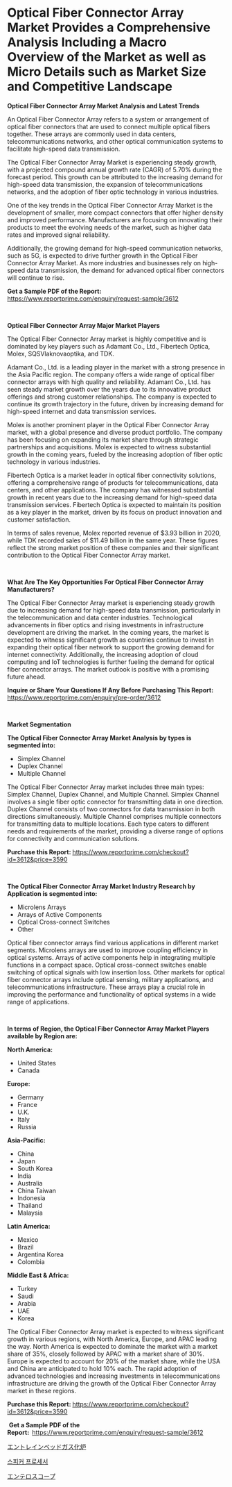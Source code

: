 <p><h1>Optical Fiber Connector Array Market Provides a Comprehensive Analysis Including a Macro Overview of the Market as well as Micro Details such as Market Size and Competitive Landscape</h1></p><p><strong>Optical Fiber Connector Array Market Analysis and Latest Trends</strong></p>
<p><p>An Optical Fiber Connector Array refers to a system or arrangement of optical fiber connectors that are used to connect multiple optical fibers together. These arrays are commonly used in data centers, telecommunications networks, and other optical communication systems to facilitate high-speed data transmission.</p><p>The Optical Fiber Connector Array Market is experiencing steady growth, with a projected compound annual growth rate (CAGR) of 5.70% during the forecast period. This growth can be attributed to the increasing demand for high-speed data transmission, the expansion of telecommunications networks, and the adoption of fiber optic technology in various industries.</p><p>One of the key trends in the Optical Fiber Connector Array Market is the development of smaller, more compact connectors that offer higher density and improved performance. Manufacturers are focusing on innovating their products to meet the evolving needs of the market, such as higher data rates and improved signal reliability.</p><p>Additionally, the growing demand for high-speed communication networks, such as 5G, is expected to drive further growth in the Optical Fiber Connector Array Market. As more industries and businesses rely on high-speed data transmission, the demand for advanced optical fiber connectors will continue to rise.</p></p>
<p><strong>Get a Sample PDF of the Report:&nbsp;</strong> <a href="https://www.reportprime.com/enquiry/request-sample/3612">https://www.reportprime.com/enquiry/request-sample/3612</a></p>
<p>&nbsp;</p>
<p><strong>Optical Fiber Connector Array Major Market Players</strong></p>
<p><p>The Optical Fiber Connector Array market is highly competitive and is dominated by key players such as Adamant Co., Ltd., Fibertech Optica, Molex, SQSVlaknovaoptika, and TDK. </p><p>Adamant Co., Ltd. is a leading player in the market with a strong presence in the Asia Pacific region. The company offers a wide range of optical fiber connector arrays with high quality and reliability. Adamant Co., Ltd. has seen steady market growth over the years due to its innovative product offerings and strong customer relationships. The company is expected to continue its growth trajectory in the future, driven by increasing demand for high-speed internet and data transmission services.</p><p>Molex is another prominent player in the Optical Fiber Connector Array market, with a global presence and diverse product portfolio. The company has been focusing on expanding its market share through strategic partnerships and acquisitions. Molex is expected to witness substantial growth in the coming years, fueled by the increasing adoption of fiber optic technology in various industries.</p><p>Fibertech Optica is a market leader in optical fiber connectivity solutions, offering a comprehensive range of products for telecommunications, data centers, and other applications. The company has witnessed substantial growth in recent years due to the increasing demand for high-speed data transmission services. Fibertech Optica is expected to maintain its position as a key player in the market, driven by its focus on product innovation and customer satisfaction.</p><p>In terms of sales revenue, Molex reported revenue of $3.93 billion in 2020, while TDK recorded sales of $11.49 billion in the same year. These figures reflect the strong market position of these companies and their significant contribution to the Optical Fiber Connector Array market.</p></p>
<p>&nbsp;</p>
<p><strong>What Are The Key Opportunities For Optical Fiber Connector Array Manufacturers?</strong></p>
<p><p>The Optical Fiber Connector Array market is experiencing steady growth due to increasing demand for high-speed data transmission, particularly in the telecommunication and data center industries. Technological advancements in fiber optics and rising investments in infrastructure development are driving the market. In the coming years, the market is expected to witness significant growth as countries continue to invest in expanding their optical fiber network to support the growing demand for internet connectivity. Additionally, the increasing adoption of cloud computing and IoT technologies is further fueling the demand for optical fiber connector arrays. The market outlook is positive with a promising future ahead.</p></p>
<p><strong>Inquire or Share Your Questions If Any Before Purchasing This Report:</strong> <a href="https://www.reportprime.com/enquiry/pre-order/3612">https://www.reportprime.com/enquiry/pre-order/3612</a></p>
<p>&nbsp;</p>
<p><strong>Market Segmentation</strong></p>
<p><strong>The Optical Fiber Connector Array Market Analysis by types is segmented into:</strong></p>
<p><ul><li>Simplex Channel</li><li>Duplex Channel</li><li>Multiple Channel</li></ul></p>
<p><p>The Optical Fiber Connector Array market includes three main types: Simplex Channel, Duplex Channel, and Multiple Channel. Simplex Channel involves a single fiber optic connector for transmitting data in one direction. Duplex Channel consists of two connectors for data transmission in both directions simultaneously. Multiple Channel comprises multiple connectors for transmitting data to multiple locations. Each type caters to different needs and requirements of the market, providing a diverse range of options for connectivity and communication solutions.</p></p>
<p><strong>Purchase this Report:&nbsp;</strong><a href="https://www.reportprime.com/checkout?id=3612&price=3590">https://www.reportprime.com/checkout?id=3612&price=3590</a></p>
<p>&nbsp;</p>
<p><strong>The Optical Fiber Connector Array Market Industry Research by Application is segmented into:</strong></p>
<p><ul><li>Microlens Arrays</li><li>Arrays of Active Components</li><li>Optical Cross-connect Switches</li><li>Other</li></ul></p>
<p><p>Optical fiber connector arrays find various applications in different market segments. Microlens arrays are used to improve coupling efficiency in optical systems. Arrays of active components help in integrating multiple functions in a compact space. Optical cross-connect switches enable switching of optical signals with low insertion loss. Other markets for optical fiber connector arrays include optical sensing, military applications, and telecommunications infrastructure. These arrays play a crucial role in improving the performance and functionality of optical systems in a wide range of applications.</p></p>
<p>&nbsp;</p>
<p><strong>In terms of Region, the Optical Fiber Connector Array Market Players available by Region are:</strong></p>
<p>
    <p> <strong> North America: </strong>
        <ul>
            <li>United States</li>
            <li>Canada</li>
        </ul>
        </p> 
    <p> <strong> Europe: </strong>
        <ul>
            <li>Germany</li>
            <li>France</li>
            <li>U.K.</li>
            <li>Italy</li>
            <li>Russia</li>
        </ul>
        </p> 
    <p> <strong> Asia-Pacific: </strong>
        <ul>
            <li>China</li>
            <li>Japan</li>
            <li>South Korea</li>
            <li>India</li>
            <li>Australia</li>
            <li>China Taiwan</li>
            <li>Indonesia</li>
            <li>Thailand</li>
            <li>Malaysia</li>
        </ul>
        </p> 
    <p> <strong> Latin America: </strong>
        <ul>
            <li>Mexico</li>
            <li>Brazil</li>
            <li>Argentina Korea</li>
            <li>Colombia</li>
        </ul>
        </p> 
    <p> <strong> Middle East & Africa: </strong>
        <ul>
            <li>Turkey</li>
            <li>Saudi</li>
            <li>Arabia</li>
            <li>UAE</li>
            <li>Korea</li>
        </ul>
    </p>
    </p>
<p><p>The Optical Fiber Connector Array market is expected to witness significant growth in various regions, with North America, Europe, and APAC leading the way. North America is expected to dominate the market with a market share of 35%, closely followed by APAC with a market share of 30%. Europe is expected to account for 20% of the market share, while the USA and China are anticipated to hold 10% each. The rapid adoption of advanced technologies and increasing investments in telecommunications infrastructure are driving the growth of the Optical Fiber Connector Array market in these regions.</p></p>
<p><strong>Purchase this Report: </strong><a href="https://www.reportprime.com/checkout?id=3612&price=3590">https://www.reportprime.com/checkout?id=3612&price=3590</a></p>
<p>&nbsp;<strong>Get a Sample PDF of the Report:&nbsp;&nbsp;</strong><a href="https://www.reportprime.com/enquiry/request-sample/3612">https://www.reportprime.com/enquiry/request-sample/3612</a></p>
<p><strong></strong></p>
<p><p><a href="https://github.com/efcvopdgkdx128/Market-Research-Report-List-1/blob/main/197337314510.md">エントレインベッドガス化炉</a></p><p><a href="https://github.com/RichardLueilwitz787/Market-Research-Report-List-1/blob/main/307134713674.md">스피커 프로세서</a></p><p><a href="https://github.com/JacksonWiza1924/Market-Research-Report-List-1/blob/main/131874414509.md">エンテロスコープ</a></p></p>